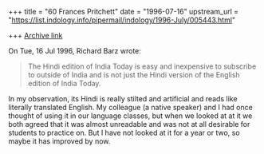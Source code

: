 +++
title = "60 Frances Pritchett"
date = "1996-07-16"
upstream_url = "https://list.indology.info/pipermail/indology/1996-July/005443.html"

+++
[Archive link](https://list.indology.info/pipermail/indology/1996-July/005443.html)

On Tue, 16 Jul 1996, Richard Barz wrote:

> The Hindi edition of India Today is easy and inexpensive to subscribe to
> outside of India and is not just the Hindi version of the English edition
> of India Today.
> 
> 
In my observation, its Hindi is really stilted and artificial and reads
like literally translated English.  My colleague (a native speaker) and 
I had once thought of using it in our language classes, but when we
looked at at it we both agreed that it was almost unreadable and was 
not at all desirable for students to practice on.  But I have not looked
at it for a year or two, so maybe it has improved by now.





